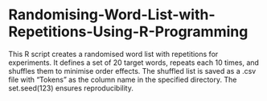 # Randomising-Word-List-with-Repetitions-Using-R-Programming

This R script creates a randomised word list with repetitions for experiments. It defines a set of 20 target words, repeats each 10 times, and shuffles them to minimise order effects. The shuffled list is saved as a .csv file with “Tokens” as the column name in the specified directory. The set.seed(123) ensures reproducibility.
